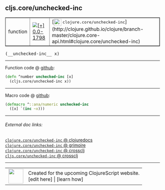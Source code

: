 ## cljs.core/unchecked-inc



 <table border="1">
<tr>
<td>function</td>
<td><a href="https://github.com/cljsinfo/cljs-api-docs/tree/0.0-1798"><img valign="middle" alt="[+] 0.0-1798" title="Added in 0.0-1798" src="https://img.shields.io/badge/+-0.0--1798-lightgrey.svg"></a> </td>
<td>
[<img height="24px" valign="middle" src="http://i.imgur.com/1GjPKvB.png"> <samp>clojure.core/unchecked-inc</samp>](http://clojure.github.io/clojure/branch-master/clojure.core-api.html#clojure.core/unchecked-inc)
</td>
</tr>
</table>


 <samp>
(__unchecked-inc__ x)<br>
</samp>

---







Function code @ [github](https://github.com/clojure/clojurescript/blob/r2075/src/cljs/cljs/core.cljs#L1572-L1573):

```clj
(defn ^number unchecked-inc [x]
  (cljs.core/unchecked-inc x))
```

<!--
Repo - tag - source tree - lines:

 <pre>
clojurescript @ r2075
└── src
    └── cljs
        └── cljs
            └── <ins>[core.cljs:1572-1573](https://github.com/clojure/clojurescript/blob/r2075/src/cljs/cljs/core.cljs#L1572-L1573)</ins>
</pre>

-->

---

Macro code @ [github](https://github.com/clojure/clojurescript/blob/r2075/src/clj/cljs/core.clj#L362-L363):

```clj
(defmacro ^::ana/numeric unchecked-inc
  ([x] `(inc ~x)))
```

<!--
Repo - tag - source tree - lines:

 <pre>
clojurescript @ r2075
└── src
    └── clj
        └── cljs
            └── <ins>[core.clj:362-363](https://github.com/clojure/clojurescript/blob/r2075/src/clj/cljs/core.clj#L362-L363)</ins>
</pre>
-->

---


###### External doc links:

[`clojure.core/unchecked-inc` @ clojuredocs](http://clojuredocs.org/clojure.core/unchecked-inc)<br>
[`clojure.core/unchecked-inc` @ grimoire](http://conj.io/store/v1/org.clojure/clojure/1.7.0-beta3/clj/clojure.core/unchecked-inc/)<br>
[`clojure.core/unchecked-inc` @ crossclj](http://crossclj.info/fun/clojure.core/unchecked-inc.html)<br>
[`cljs.core/unchecked-inc` @ crossclj](http://crossclj.info/fun/cljs.core.cljs/unchecked-inc.html)<br>

---

 <table>
<tr><td>
<img valign="middle" align="right" width="48px" src="http://i.imgur.com/Hi20huC.png">
</td><td>
Created for the upcoming ClojureScript website.<br>
[edit here] | [learn how]
</td></tr></table>

[edit here]:https://github.com/cljsinfo/cljs-api-docs/blob/master/cljsdoc/cljs.core_unchecked-inc.cljsdoc
[learn how]:https://github.com/cljsinfo/cljs-api-docs/wiki/cljsdoc-files

<!--

This information was too distracting to show to readers, but I'll leave it
commented here since it is helpful to:

- pretty-print the data used to generate this document
- and show how to retrieve that data



The API data for this symbol:

```clj
{:return-type number,
 :ns "cljs.core",
 :name "unchecked-inc",
 :signature ["[x]"],
 :history [["+" "0.0-1798"]],
 :type "function",
 :full-name-encode "cljs.core_unchecked-inc",
 :source {:code "(defn ^number unchecked-inc [x]\n  (cljs.core/unchecked-inc x))",
          :title "Function code",
          :repo "clojurescript",
          :tag "r2075",
          :filename "src/cljs/cljs/core.cljs",
          :lines [1572 1573]},
 :extra-sources [{:code "(defmacro ^::ana/numeric unchecked-inc\n  ([x] `(inc ~x)))",
                  :title "Macro code",
                  :repo "clojurescript",
                  :tag "r2075",
                  :filename "src/clj/cljs/core.clj",
                  :lines [362 363]}],
 :full-name "cljs.core/unchecked-inc",
 :clj-symbol "clojure.core/unchecked-inc"}

```

Retrieve the API data for this symbol:

```clj
;; from Clojure REPL
(require '[clojure.edn :as edn])
(-> (slurp "https://raw.githubusercontent.com/cljsinfo/cljs-api-docs/catalog/cljs-api.edn")
    (edn/read-string)
    (get-in [:symbols "cljs.core/unchecked-inc"]))
```

-->
